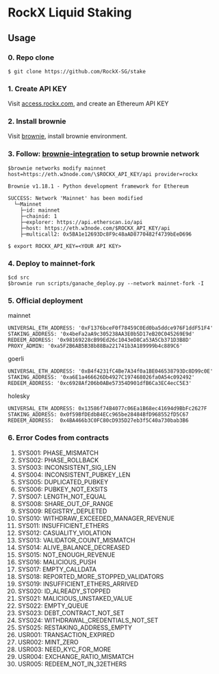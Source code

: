 # RockX Liquid Staking

## Usage

### 0. Repo clone

```
$ git clone https://github.com/RockX-SG/stake
```

### 1. Create API KEY 
Visit [access.rockx.com](https://access.rockx.com), and create an Ethereum API KEY

### 2. Install brownie 
Visit [brownie](https://eth-brownie.readthedocs.io/en/stable/quickstart.html), install brownie environment.

### 3. Follow: [brownie-integration](https://rockx.gitbook.io/rockx-access-node-manual/brownie-integration) to setup brownie network
```
$brownie networks modify mainnet host=https://eth.w3node.com/\$ROCKX_API_KEY/api provider=rockx

Brownie v1.18.1 - Python development framework for Ethereum

SUCCESS: Network 'Mainnet' has been modified
  └─Mainnet
    ├─id: mainnet
    ├─chainid: 1
    ├─explorer: https://api.etherscan.io/api
    ├─host: https://eth.w3node.com/$ROCKX_API_KEY/api
    ├─multicall2: 0x5BA1e12693Dc8F9c48aAD8770482f4739bEeD696

$ export ROCKX_API_KEY=<YOUR API KEY>
```

### 4. Deploy to mainnet-fork
```
$cd src
$brownie run scripts/ganache_deploy.py --network mainnet-fork -I
```


### 5. Official deployment
mainnet
```
UNIVERSAL_ETH_ADDRESS: '0xF1376bceF0f78459C0Ed0ba5ddce976F1ddF51F4'
STAKING_ADDRESS: '0x4beFa2aA9c305238AA3E0b5D17eB20C045269E9d'
REDEEM_ADDRESS: '0x98169228cB99Ed26c1043eD8Ca53A5Cb371D3B8D'
PROXY_ADMIN: '0xa5F2B6AB5B38b88Ba221741b3A189999b4c889C6'
```

goerli
```
UNIVERSAL_ETH_ADDRESS: '0xB4f4231fC4Be7A34f0a1BE046538793Dc8D99c0E'
STAKING_ADDRESS: '0xa6E1a466626Db4927C197468026fa0A54c092492'
REDEEM_ADDRESS: '0xc6928Af206b0ABe57354D901dfB6Ca3EC4ecC5E3'
```
holesky
```
UNIVERSAL_ETH_ADDRESS: 0x13586f74B4077c06Ea1B68ec41694d9BbFc2627F
STAKING_ADDRESS: 0x0f59BfDEdbB4ECc965be28484BfD968552fD5C67
REDEEM_ADDRESS:  0x4BA466b3C0FC80cD935D27eb3f5C40a730bab3B6
```

### 6. Error Codes from contracts
1. SYS001: PHASE_MISMATCH
1. SYS002: PHASE_ROLLBACK 
1. SYS003: INCONSISTENT_SIG_LEN
1. SYS004: INCONSISTENT_PUBKEY_LEN 
1. SYS005: DUPLICATED_PUBKEY
1. SYS006: PUBKEY_NOT_EXSITS
1. SYS007: LENGTH_NOT_EQUAL
1. SYS008: SHARE_OUT_OF_RANGE
1. SYS009: REGISTRY_DEPLETED
1. SYS010: WITHDRAW_EXCEEDED_MANAGER_REVENUE
1. SYS011: INSUFFICIENT_ETHERS 
1. SYS012: CASUALITY_VIOLATION
1. SYS013: VALIDATOR_COUNT_MISMATCH
1. SYS014: ALIVE_BALANCE_DECREASED
1. SYS015: NOT_ENOUGH_REVENUE
1. SYS016: MALICIOUS_PUSH
1. SYS017: EMPTY_CALLDATA
1. SYS018: REPORTED_MORE_STOPPED_VALIDATORS
1. SYS019: INSUFFICIENT_ETHERS_ARRIVED
1. SYS020: ID_ALREADY_STOPPED
1. SYS021: MALICIOUS_UNSTAKED_VALUE
1. SYS022: EMPTY_QUEUE
1. SYS023: DEBT_CONTRACT_NOT_SET
1. SYS024: WITHDRAWAL_CREDENTIALS_NOT_SET
1. SYS025: RESTAKING_ADDRESS_EMPTY
1. USR001: TRANSACTION_EXPIRED
1. USR002: MINT_ZERO
1. USR003: NEED_KYC_FOR_MORE
1. USR004: EXCHANGE_RATIO_MISMATCH
1. USR005: REDEEM_NOT_IN_32ETHERS
